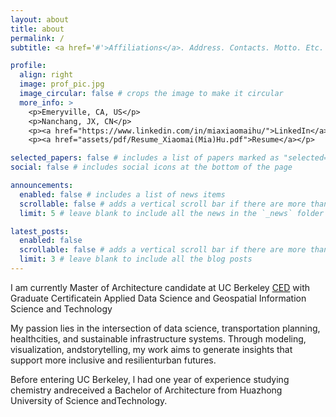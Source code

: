 ```yaml
---
layout: about
title: about
permalink: /
subtitle: <a href='#'>Affiliations</a>. Address. Contacts. Motto. Etc.

profile:
  align: right
  image: prof_pic.jpg
  image_circular: false # crops the image to make it circular
  more_info: >
    <p>Emeryville, CA, US</p>
    <p>Nanchang, JX, CN</p>
    <p><a href="https://www.linkedin.com/in/miaxiaomaihu/">LinkedIn</a></p>
    <p><a href="assets/pdf/Resume_Xiaomai(Mia)Hu.pdf">Resume</a></p>

selected_papers: false # includes a list of papers marked as "selected={true}"
social: false # includes social icons at the bottom of the page

announcements:
  enabled: false # includes a list of news items
  scrollable: false # adds a vertical scroll bar if there are more than 3 news items
  limit: 5 # leave blank to include all the news in the `_news` folder

latest_posts:
  enabled: false
  scrollable: false # adds a vertical scroll bar if there are more than 3 new posts items
  limit: 3 # leave blank to include all the blog posts
---
```


I am currently Master of Architecture candidate at UC Berkeley [CED](https://ced.berkeley.edu/) with Graduate Certificatein Applied Data Science and Geospatial Information Science and Technology

My passion lies in the intersection of data science, transportation planning, healthcities, and sustainable infrastructure systems. Through modeling, visualization, andstorytelling, my work aims to generate insights that support more inclusive and resilienturban futures.

Before entering UC Berkeley, l had one year of experience studying chemistry andreceived a Bachelor of Architecture from Huazhong University of Science andTechnology.
